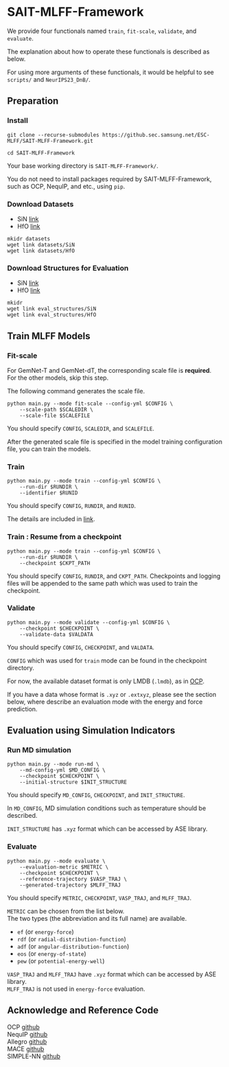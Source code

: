 # SAIT-MLFF-Framework

We provide four functionals named `train`, `fit-scale`, `validate`, and `evaluate`.

The explanation about how to operate these functionals is described as below.

For using more arguments of these functionals, it would be helpful to see `scripts/` and `NeurIPS23_DnB/`.

## Preparation

### Install

```
git clone --recurse-submodules https://github.sec.samsung.net/ESC-MLFF/SAIT-MLFF-Framework.git

cd SAIT-MLFF-Framework
```

Your base working directory is `SAIT-MLFF-Framework/`.

You do not need to install packages required by SAIT-MLFF-Framework, such as OCP, NequIP, and etc., using `pip`.

### Download Datasets

* SiN [link]()
* HfO [link]()

```
mkidr datasets
wget link datasets/SiN
wget link datasets/HfO
```

### Download Structures for Evaluation

* SiN [link]()
* HfO [link]()

```
mkidr 
wget link eval_structures/SiN
wget link eval_structures/HfO
```


## Train MLFF Models

### Fit-scale

For GemNet-T and GemNet-dT, the corresponding scale file is __required__.  
For the other models, skip this step.  

The following command generates the scale file.

```
python main.py --mode fit-scale --config-yml $CONFIG \
    --scale-path $SCALEDIR \
    --scale-file $SCALEFILE
```
You should specify `CONFIG`, `SCALEDIR`, and `SCALEFILE`.

After the generated scale file is specified in the model training configuration file, you can train the models.

### Train

```
python main.py --mode train --config-yml $CONFIG \
    --run-dir $RUNDIR \
    --identifier $RUNID
```
You should specify `CONFIG`, `RUNDIR`, and `RUNID`.

The details are included in [link](scripts/train/).

### Train : Resume from a checkpoint
```
python main.py --mode train --config-yml $CONFIG \
    --run-dir $RUNDIR \
    --checkpoint $CKPT_PATH
```
You should specify `CONFIG`, `RUNDIR`, and `CKPT_PATH`.
Checkpoints and logging files will be appended to the same path which was used to train the checkpoint.

### Validate

```
python main.py --mode validate --config-yml $CONFIG \
    --checkpoint $CHECKPOINT \
    --validate-data $VALDATA
```
You should specify `CONFIG`, `CHECKPOINT`, and `VALDATA`.

`CONFIG` which was used for `train` mode can be found in the checkpoint directory.

For now, the available dataset format is only LMDB (`.lmdb`), as in [OCP](https://github.com/Open-Catalyst-Project/ocp).

If you have a data whose format is `.xyz` or `.extxyz`, please see the section below, where describe an evaluation mode with the energy and force prediction.


## Evaluation using Simulation Indicators

### Run MD simulation

```
python main.py --mode run-md \
    --md-config-yml $MD_CONFIG \
    --checkpoint $CHECKPOINT \
    --initial-structure $INIT_STRUCTURE
```
You should specify `MD_CONFIG`, `CHECKPOINT`, and `INIT_STRUCTURE`.

In `MD_CONFIG`, MD simulation conditions such as temperature should be described.

`INIT_STRUCTURE` has `.xyz` format which can be accessed by ASE library.

### Evaluate 

```
python main.py --mode evaluate \
    --evaluation-metric $METRIC \
    --checkpoint $CHECKPOINT \
    --reference-trajectory $VASP_TRAJ \
    --generated-trajectory $MLFF_TRAJ
```
You should specify `METRIC`, `CHECKPOINT`, `VASP_TRAJ`, and `MLFF_TRAJ`.

`METRIC` can be chosen from the list below.  
The two types (the abbreviation and its full name) are available.
* `ef` (or `energy-force`)
* `rdf` (or `radial-distribution-function`)
* `adf` (or `angular-distribution-function`)
* `eos` (or `energy-of-state`)
* `pew` (or `potential-energy-well`)

`VASP_TRAJ` and `MLFF_TRAJ` have `.xyz` format which can be accessed by ASE library.  
`MLFF_TRAJ` is not used in `energy-force` evaluation.


## Acknowledge and Reference Code
OCP [github](https://github.com/Open-Catalyst-Project/ocp)   
NequIP [github](https://github.com/mir-group/nequip)   
Allegro [github](https://github.com/mir-group/allegro)  
MACE [github](https://github.com/ACEsuit/mace)  
SIMPLE-NN [github](https://github.com/MDIL-SNU/SIMPLE-NN_v2)   
